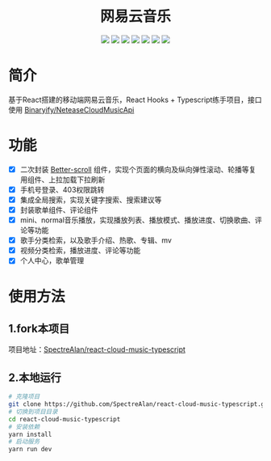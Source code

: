 <div align="center">
<h1 align="center">网易云音乐</h1>
<img src="https://img.shields.io/github/issues/SpectreAlan/react-cloud-music-typescript?color=green">
<img src="https://img.shields.io/github/stars/SpectreAlan/react-cloud-music-typescript?color=yellow">
<img src="https://img.shields.io/github/forks/SpectreAlan/react-cloud-music-typescript?color=orange">
<img src="https://img.shields.io/github/license/SpectreAlan/react-cloud-music-typescript?color=ff69b4">
<img src="https://img.shields.io/github/search/SpectreAlan/react-cloud-music-typescript/main?color=blue">
<img src="https://img.shields.io/github/v/release/SpectreAlan/react-cloud-music-typescript?color=blueviolet">
<img src="https://img.shields.io/github/languages/code-size/SpectreAlan/react-cloud-music-typescript?color=critical">
</div>

# 简介
基于React搭建的移动端网易云音乐，React Hooks + Typescript练手项目，接口使用 [Binaryify/NeteaseCloudMusicApi](https://github.com/Binaryify/NeteaseCloudMusicApi)

# 功能

* [x] 二次封装 [Better-scroll](https://github.com/ustbhuangyi/better-scroll) 组件，实现个页面的横向及纵向弹性滚动、轮播等复用组件、上拉加载下拉刷新
* [x] 手机号登录、403权限跳转
* [x] 集成全局搜索，实现关键字搜索、搜索建议等
* [x] 封装歌单组件、评论组件
* [x] mini、normal音乐播放，实现播放列表、播放模式、播放进度、切换歌曲、评论等功能
* [x] 歌手分类检索，以及歌手介绍、热歌、专辑、mv
* [x] 视频分类检索，播放进度、评论等功能
* [x] 个人中心，歌单管理

# 使用方法

## 1.fork本项目

项目地址：[SpectreAlan/react-cloud-music-typescript](https://github.com/SpectreAlan/react-cloud-music-typescript)

## 2.本地运行
```bash
# 克隆项目
git clone https://github.com/SpectreAlan/react-cloud-music-typescript.git
# 切换到项目目录
cd react-cloud-music-typescript
# 安装依赖
yarn install
# 启动服务
yarn run dev

